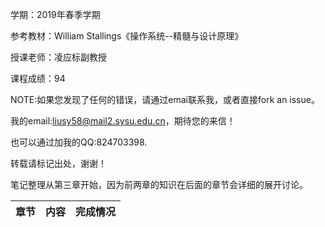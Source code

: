 学期：2019年春季学期

参考教材：William Stallings《操作系统--精髓与设计原理》

授课老师：凌应标副教授

课程成绩：94

NOTE:如果您发现了任何的错误，请通过emai联系我，或者直接fork an issue。

我的email:liusy58@mail2.sysu.edu.cn，期待您的来信！

也可以通过加我的QQ:824703398.

转载请标记出处，谢谢！


笔记整理从第三章开始，因为前两章的知识在后面的章节会详细的展开讨论。

|章节|内容|完成情况|
|-|-|-|


